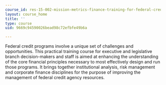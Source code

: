 ```yaml
---
course_id: res-15-002-mission-metrics-finance-training-for-federal-credit-program-professionals-summer-2016
layout: course_home
title: ''
type: course
uid: 9669c94590026bead98c72efbfe49b6a

---
```

Federal credit programs involve a unique set of challenges and opportunities. This practical training course for executive and legislative branch decision-makers and staff is aimed at enhancing the understanding of the core financial principles necessary to most effectively design and run those programs. It brings together institutional analysis, risk management and corporate finance disciplines for the purpose of improving the management of federal credit agency resources.
